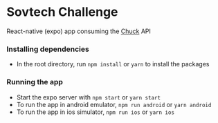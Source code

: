 # Sovtech Challenge

React-native (expo) app consuming the [Chuck](https://api.chucknorris.io/) API

### Installing dependencies

- In the root directory, run `npm install` or `yarn` to install the packages

### Running the app

- Start the expo server with `npm start` or `yarn start`
- To run the app in android emulator, `npm run android` or `yarn android`
- To run the app in ios simulator, `npm run ios` or `yarn ios`
